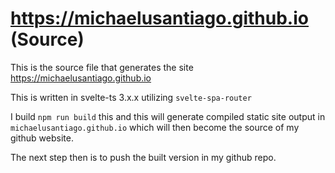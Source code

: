 # https://michaelusantiago.github.io (Source)

This is the source file that generates the site https://michaelusantiago.github.io

This is written in svelte-ts 3.x.x utilizing `svelte-spa-router`

I build `npm run build` this and this will generate compiled static site output in `michaelusantiago.github.io` which will then become the source of my github website.

The next step then is to push the built version in my github repo.
